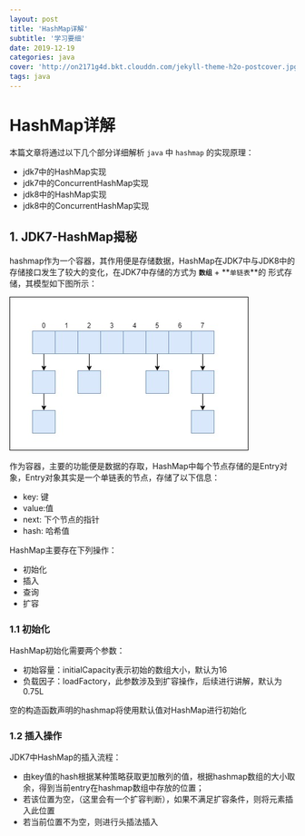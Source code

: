```yaml
---
layout: post
title: 'HashMap详解'
subtitle: '学习要细'
date: 2019-12-19
categories: java
cover: 'http://on2171g4d.bkt.clouddn.com/jekyll-theme-h2o-postcover.jpg'
tags: java
---
```


# HashMap详解

本篇文章将通过以下几个部分详细解析 `java` 中 `hashmap` 的实现原理：

- jdk7中的HashMap实现
- jdk7中的ConcurrentHashMap实现
- jdk8中的HashMap实现
- jdk8中的ConcurrentHashMap实现

## 1. JDK7-HashMap揭秘

hashmap作为一个容器，其作用便是存储数据，HashMap在JDK7中与JDK8中的存储接口发生了较大的变化，在JDK7中存储的方式为 **`数组`** + **`单链表`**的 形式存储，其模型如下图所示：

![](../images/java/hashmap-jdk7.jpg)

作为容器，主要的功能便是数据的存取，HashMap中每个节点存储的是Entry对象，Entry对象其实是一个单链表的节点，存储了以下信息：

- key: 键
- value:值
- next: 下个节点的指针
- hash: 哈希值

HashMap主要存在下列操作：

- 初始化
- 插入
- 查询
- 扩容

### 1.1 初始化

HashMap初始化需要两个参数：

- 初始容量：initialCapacity表示初始的数组大小，默认为16
- 负载因子：loadFactory，此参数涉及到扩容操作，后续进行讲解，默认为0.75L

空的构造函数声明的hashmap将使用默认值对HashMap进行初始化

### 1.2 插入操作

JDK7中HashMap的插入流程：

- 由key值的hash根据某种策略获取更加散列的值，根据hashmap数组的大小取余，得到当前entry在hashmap数组中存放的位置；
- 若该位置为空，（这里会有一个扩容判断），如果不满足扩容条件，则将元素插入此位置
- 若当前位置不为空，则进行头插法插入